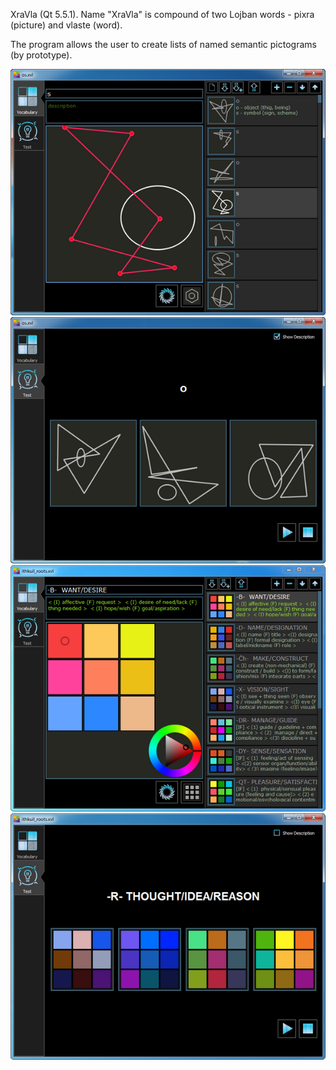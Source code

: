 XraVla (Qt 5.5.1). Name "XraVla" is compound of two Lojban words - pixra (picture) and vlaste (word).

The program allows the user to create lists of named semantic pictograms (by  prototype).

![vocabulary page](https://github.com/drafterleo/XraVla/blob/master/Pictures/xvl_os_voc.png)
![test page](https://github.com/drafterleo/XraVla/blob/master/Pictures/xvl_os_test.png)
![vocabulary page](https://github.com/drafterleo/XraVla/blob/master/Pictures/xvl_vocabularyFrame.png)
![test page](https://github.com/drafterleo/XraVla/blob/master/Pictures/xvl_testFrame.png)
